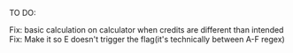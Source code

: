 TO DO:

Fix: basic calculation on calculator when credits are different than intended
Fix: Make it so E doesn't trigger the flag(it's technically between A-F regex)